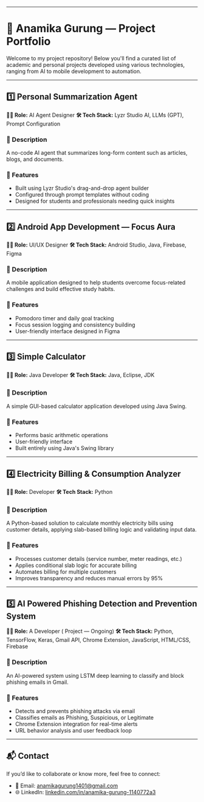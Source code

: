 
---

# 💼 Anamika Gurung — Project Portfolio

Welcome to my project repository! Below you'll find a curated list of academic and personal projects developed using various technologies, ranging from AI to mobile development to automation.

---

## 1️⃣ Personal Summarization Agent

**👩‍💻 Role:** AI Agent Designer
**🛠️ Tech Stack:** Lyzr Studio AI, LLMs (GPT), Prompt Configuration

### 🔹 Description

A no-code AI agent that summarizes long-form content such as articles, blogs, and documents.

### 🚀 Features

* Built using Lyzr Studio's drag-and-drop agent builder
* Configured through prompt templates without coding
* Designed for students and professionals needing quick insights

---

## 2️⃣ Android App Development — Focus Aura

**👩‍🎨 Role:** UI/UX Designer
**🛠️ Tech Stack:** Android Studio, Java, Firebase, Figma

### 🔹 Description

A mobile application designed to help students overcome focus-related challenges and build effective study habits.

### 🚀 Features

* Pomodoro timer and daily goal tracking
* Focus session logging and consistency building
* User-friendly interface designed in Figma

---

## 3️⃣ Simple Calculator

**👩‍💻 Role:** Java Developer
**🛠️ Tech Stack:** Java, Eclipse, JDK

### 🔹 Description

A simple GUI-based calculator application developed using Java Swing.

### 🚀 Features

* Performs basic arithmetic operations
* User-friendly interface
* Built entirely using Java's Swing library

---

## 4️⃣ Electricity Billing & Consumption Analyzer

**👩‍💻 Role:** Developer
**🛠️ Tech Stack:** Python

### 🔹 Description

A Python-based solution to calculate monthly electricity bills using customer details, applying slab-based billing logic and validating input data.

### 🚀 Features

* Processes customer details (service number, meter readings, etc.)
* Applies conditional slab logic for accurate billing
* Automates billing for multiple customers
* Improves transparency and reduces manual errors by 95%

---

## 5️⃣ AI Powered Phishing Detection and Prevention System

**👩‍💻 Role:** A Developer ( Project — Ongoing)
**🛠️ Tech Stack:** Python, TensorFlow, Keras, Gmail API, Chrome Extension, JavaScript, HTML/CSS, Firebase

### 🔹 Description

An AI-powered system using LSTM deep learning to classify and block phishing emails in Gmail.

### 🚀 Features

* Detects and prevents phishing attacks via email
* Classifies emails as Phishing, Suspicious, or Legitimate
* Chrome Extension integration for real-time alerts
* URL behavior analysis and user feedback loop

---


## 📬 Contact

If you’d like to collaborate or know more, feel free to connect:

- 📧 Email: [anamikagurung1401@gmail.com](mailto:anamikagurung1401@gmail.com)
- 🌐 LinkedIn: [linkedin.com/in/anamika-gurung-1140772a3](https://www.linkedin.com/in/anamika-gurung-1140772a3)
